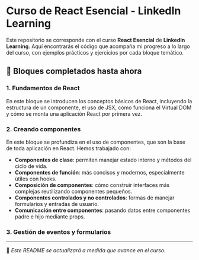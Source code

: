 # Curso de React Esencial - LinkedIn Learning

Este repositorio se corresponde con el curso **React Esencial** de **LinkedIn Learning**. Aquí encontrarás el código que acompaña mi progreso a lo largo del curso, con ejemplos prácticos y ejercicios por cada bloque temático.

## 🧠 Bloques completados hasta ahora

### 1. Fundamentos de React
En este bloque se introducen los conceptos básicos de React, incluyendo la estructura de un componente, el uso de JSX, cómo funciona el Virtual DOM y cómo se monta una aplicación React por primera vez.

### 2. Creando componentes
En este bloque se profundiza en el uso de componentes, que son la base de toda aplicación en React. Hemos trabajado con:

- **Componentes de clase**: permiten manejar estado interno y métodos del ciclo de vida.
- **Componentes de función**: más concisos y modernos, especialmente útiles con hooks.
- **Composición de componentes**: cómo construir interfaces más complejas reutilizando componentes pequeños.
- **Componentes controlados y no controlados**: formas de manejar formularios y entradas de usuario.
- **Comunicación entre componentes**: pasando datos entre componentes padre e hijo mediante props.

### 3. Gestión de eventos y formularios
---

📌 *Este README se actualizará a medida que avance en el curso.*
